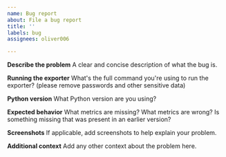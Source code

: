 ```yaml
---
name: Bug report
about: File a bug report
title: ''
labels: bug
assignees: oliver006

---
```


**Describe the problem**
A clear and concise description of what the bug is.


**Running the exporter**
What's the full command you're using to run the exporter? (please remove passwords and other sensitive data)

**Python version**
What Python version are you using?

**Expected behavior**
What metrics are missing? What metrics are wrong? Is something missing that was present in an earlier version?


**Screenshots**
If applicable, add screenshots to help explain your problem.


**Additional context**
Add any other context about the problem here.
